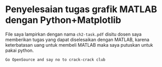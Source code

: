 # Penyelesaian tugas grafik MATLAB dengan Python+Matplotlib

File saya lampirkan dengan nama `ch2-task.pdf` disitu dosen saya memberikan tugas yang dapat diselesaikan dengan MATLAB, karena keterbatasan uang untuk membeli MATLAB maka saya putuskan untuk pakai python. 

`Go OpenSource and say no to crack-crack club`